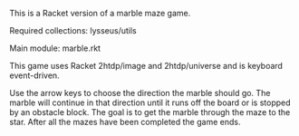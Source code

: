 This is a Racket version of a marble maze game.

Required collections: 
   lysseus/utils
   
Main module: marble.rkt
   
This game uses Racket 2htdp/image and 2htdp/universe and is keyboard event-driven.

Use the arrow keys to choose the direction the marble should go. The marble will continue in that direction until it runs off the board or is stopped by an obstacle block. The goal is to get the marble through the maze to the star. After all the mazes have been completed the game ends.



